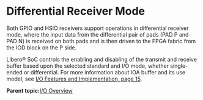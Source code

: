 # Differential Receiver Mode

Both GPIO and HSIO receivers support operations in differential receiver mode, where the input data from the differential pair of pads \(PAD P and PAD N\) is received on both pads and is then driven to the FPGA fabric from the IOD block on the P side.

Libero® SoC controls the enabling and disabling of the transmit and receive buffer based upon the selected standard and I/O mode, whether single-ended or differential. For more information about IOA buffer and its use model, see [I/O Features and Implementation, page 15](trunk_Merge_IO_UG/user_io_chapter_2.fm#28880%20ChapterTitle%20UN%20SmartFusion2%20SoC%20FPGA%20-%20In-System%20Programming%20Using%20UART%20Interface%20Demo).

**Parent topic:**[I/O Overview](GUID-580FBB9B-5BDA-4B11-A00C-7250D464A868.md)

